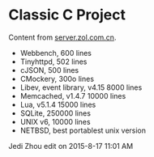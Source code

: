 # Classic C Project

Content from [server.zol.com.cn](http://server.zol.com.cn/487/4870773.html).

* Webbench, 600 lines
* Tinyhttpd, 502 lines
* cJSON, 500 lines
* CMockery, 300o lines
* Libev, event library, v4.15 8000 lines
* Memcached, v1.4.7 10000 lines
* Lua, v5.1.4 15000 lines
* SQLite, 250000 lines
* UNIX v6, 10000 lines
* NETBSD, best portablest unix version

Jedi Zhou edit on 2015-8-17 11:01 AM
